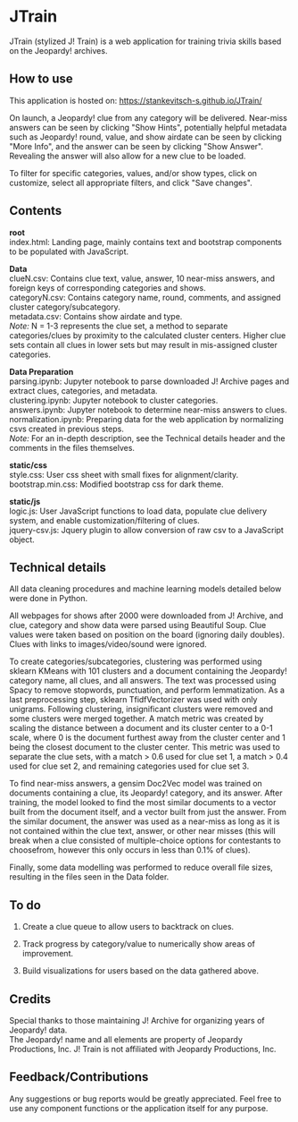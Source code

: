 # JTrain

JTrain (stylized J! Train) is a web application for training trivia skills based on the Jeopardy! archives.

## How to use

This application is hosted on: https://stankevitsch-s.github.io/JTrain/

On launch, a Jeopardy! clue from any category will be delivered. Near-miss answers can be seen by clicking "Show Hints", potentially helpful metadata such as Jeopardy! round, value, and show airdate can be seen by clicking "More Info", and the answer can be seen by clicking "Show Answer". Revealing the answer will also allow for a new clue to be loaded.<br>

To filter for specific categories, values, and/or show types, click on customize, select all appropriate filters, and click "Save changes". 

## Contents

**root**<br>
index.html: Landing page, mainly contains text and bootstrap components to be populated with JavaScript.<br>

**Data**<br>
clueN.csv: Contains clue text, value, answer, 10 near-miss answers, and foreign keys of corresponding categories and shows.<br>
categoryN.csv: Contains category name, round, comments, and assigned cluster category/subcategory.<br>
metadata.csv: Contains show airdate and type.<br>
*Note:* N = 1-3 represents the clue set, a method to separate categories/clues by proximity to the calculated cluster centers. Higher clue sets contain all clues in lower sets but may result in mis-assigned cluster categories.<br>

**Data Preparation**<br>
parsing.ipynb: Jupyter notebook to parse downloaded J! Archive pages and extract clues, categories, and metadata.<br>
clustering.ipynb: Jupyter notebook to cluster categories.<br>
answers.ipynb: Jupyter notebook to determine near-miss answers to clues.<br>
normalization.ipynb: Preparing data for the web application by normalizing csvs created in previous steps.<br>
*Note:* For an in-depth description, see the Technical details header and the comments in the files themselves.<br>

**static/css**<br>
style.css: User css sheet with small fixes for alignment/clarity.<br>
bootstrap.min.css: Modified bootstrap css for dark theme.<br>

**static/js**<br>
logic.js: User JavaScript functions to load data, populate clue delivery system, and enable customization/filtering of clues.<br>
jquery-csv.js: Jquery plugin to allow conversion of raw csv to a JavaScript object.<br>

## Technical details

All data cleaning procedures and machine learning models detailed below were done in Python.

All webpages for shows after 2000 were downloaded from J! Archive, and clue, category and show data were parsed using Beautiful Soup. Clue values were taken based on position on the board (ignoring daily doubles). Clues with links to images/video/sound were ignored.

To create categories/subcategories, clustering was performed using sklearn KMeans with 101 clusters and a document containing the Jeopardy! category name, all clues, and all answers. The text was processed using Spacy to remove stopwords, punctuation, and perform lemmatization. As a last preprocessing step, sklearn TfidfVectorizer was used with only unigrams. Following clustering, insignificant clusters were removed and some clusters were merged together. A match metric was created by scaling the distance between a document and its cluster center to a 0-1 scale, where 0 is the document furthest away from the cluster center and 1 being the closest document to the cluster center. This metric was used to separate the clue sets, with a match > 0.6 used for clue set 1, a match > 0.4 used for clue set 2, and remaining categories used for clue set 3.

To find near-miss answers, a gensim Doc2Vec model was trained on documents containing a clue, its Jeopardy! category, and its answer. After training, the model looked to find the most similar documents to a vector built from the document itself, and a vector built from just the answer. From the similar document, the answer was used as a near-miss as long as it is not contained within the clue text, answer, or other near misses (this will break when a clue consisted of multiple-choice options for contestants to choosefrom, however this only occurs in less than 0.1% of clues). 

Finally, some data modelling was performed to reduce overall file sizes, resulting in the files seen in the Data folder.

## To do

1. Create a clue queue to allow users to backtrack on clues.

2. Track progress by category/value to numerically show areas of improvement.

3. Build visualizations for users based on the data gathered above.

## Credits

Special thanks to those maintaining J! Archive for organizing years of Jeopardy! data.<br>
The Jeopardy! name and all elements are property of Jeopardy Productions, Inc. J! Train is not affiliated with Jeopardy Productions, Inc.

## Feedback/Contributions

Any suggestions or bug reports would be greatly appreciated. Feel free to use any component functions or the application itself for any purpose.
